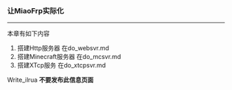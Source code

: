 ### 让MiaoFrp实际化
-------
本章有如下内容
1. 搭建Http服务器 在do_websvr.md
2. 搭建Minecraft服务器 在do_mcsvr.md
3. 搭建XTcp服务 在do_xtcpsvr.md

Write_ilrua
 **不要发布此信息页面**
